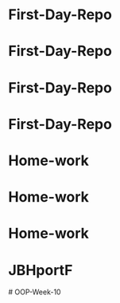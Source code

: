 # First-Day-Repo
# First-Day-Repo
# First-Day-Repo
# First-Day-Repo
# Home-work
# Home-work
# Home-work
# JBHportF
#   O O P - W e e k - 1 0  
 